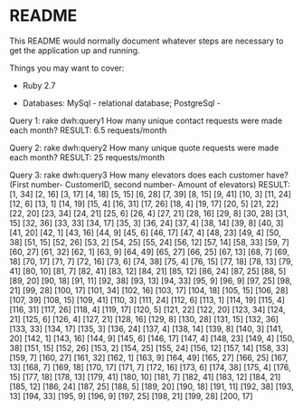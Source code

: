 # README

This README would normally document whatever steps are necessary to get the
application up and running.

Things you may want to cover:

* Ruby 2.7

* Databases: MySql - relational database; PostgreSql - 

Query 1: rake dwh:query1 How many unique contact requests were made each month?
RESULT: 6.5 requests/month

Query 2: rake dwh:query2 How many unique quote requests were made each month?
RESULT: 25 requests/month

Query 3: rake dwh:query3 How many elevators does each customer have? (First number- CustomerID, second number- Amount of elevators)
RESULT: [1, 34] [2, 16] [3, 17] [4, 18] [5, 15] [6, 28] [7, 39] [8, 15] [9, 41] [10, 3] [11, 24] [12, 6] [13, 1] [14, 19] [15, 4] [16, 31] [17, 26] [18, 4] [19, 17] [20, 5] [21, 22] [22, 20] [23, 34] [24, 21] [25, 6] [26, 4] [27, 21] [28, 16] [29, 8] [30, 28] [31, 15] [32, 36] [33, 33] [34, 17] [35, 3] [36, 24] [37, 4] [38, 14] [39, 8] [40, 3] [41, 20] [42, 1] [43, 16] [44, 9] [45, 6] [46, 17] [47, 4] [48, 23] [49, 4] [50, 38] [51, 15] [52, 26] [53, 2] [54, 25] [55, 24] [56, 12] [57, 14] [58, 33] [59, 7] [60, 27] [61, 32] [62, 1] [63, 9] [64, 49] [65, 27] [66, 25] [67, 13] [68, 7] [69, 18] [70, 17] [71, 7] [72, 16] [73, 6] [74, 38] [75, 4] [76, 15] [77, 18] [78, 13] [79, 41] [80, 10] [81, 7] [82, 41] [83, 12] [84, 21] [85, 12] [86, 24] [87, 25] [88, 5] [89, 20] [90, 18] [91, 11] [92, 38] [93, 13] [94, 33] [95, 9] [96, 9] [97, 25] [98, 21] [99, 28] [100, 17] [101, 34] [102, 16] [103, 17] [104, 18] [105, 15] [106, 28] [107, 39] [108, 15] [109, 41] [110, 3] [111, 24] [112, 6] [113, 1] [114, 19] [115, 4] [116, 31] [117, 26] [118, 4] [119, 17] [120, 5] [121, 22] [122, 20] [123, 34] [124, 21] [125, 6] [126, 4] [127, 21] [128, 16] [129, 8] [130, 28] [131, 15] [132, 36] [133, 33] [134, 17] [135, 3] [136, 24] [137, 4] [138, 14] [139, 8] [140, 3] [141, 20] [142, 1] [143, 16] [144, 9] [145, 6] [146, 17] [147, 4] [148, 23] [149, 4] [150, 38] [151, 15] [152, 26] [153, 2] [154, 25] [155, 24] [156, 12] [157, 14] [158, 33] [159, 7] [160, 27] [161, 32] [162, 1] [163, 9] [164, 49] [165, 27] [166, 25] [167, 13] [168, 7] [169, 18] [170, 17] [171, 7] [172, 16] [173, 6] [174, 38] [175, 4] [176, 15] [177, 18] [178, 13] [179, 41] [180, 10] [181, 7] [182, 41] [183, 12] [184, 21] [185, 12] [186, 24] [187, 25] [188, 5] [189, 20] [190, 18] [191, 11] [192, 38] [193, 13] [194, 33] [195, 9] [196, 9] [197, 25] [198, 21] [199, 28] [200, 17]
